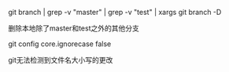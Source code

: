 git branch | grep -v "master" | grep -v "test" | xargs git branch -D

删除本地除了master和test之外的其他分支



git config core.ignorecase false

git无法检测到文件名大小写的更改

